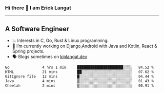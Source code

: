 ### Hi there 👋 I am Erick Langat
---
## A Software Engineer


<!--
**elkiplangat/elkiplangat** is a ✨ _special_ ✨ repository because its `README.md` (this file) appears on your GitHub profile.

Here are some ideas to get you started:

- 🔭 I’m currently working on ...
- 🌱 I’m currently learning ...
- 👯 I’m looking to collaborate on ...
- 🤔 I’m looking for help with ...
- 💬 Ask me about ...
- 📫 How to reach me: ...
- 😄 Pronouns: ...
- ⚡ Fun fact: ...
-->
- 💥 Interests in C, Go, Rust & Linux programming. 
- 🔭 I’m currently working on Django,Android with Java and Kotlin, React & Spring projects.
-  🗣️ Blogs sometimes on [kiplangat.dev](https://kiplangat.dev)

<!--START_SECTION:waka-->

```txt
Go               4 hrs 1 min     █████████████████████░░░░   84.52 %
HTML             21 mins         ██░░░░░░░░░░░░░░░░░░░░░░░   07.62 %
GitIgnore file   12 mins         █░░░░░░░░░░░░░░░░░░░░░░░░   04.44 %
Java             4 mins          ▒░░░░░░░░░░░░░░░░░░░░░░░░   01.43 %
Cheetah          2 mins          ▒░░░░░░░░░░░░░░░░░░░░░░░░   00.91 %
```

<!--END_SECTION:waka-->
